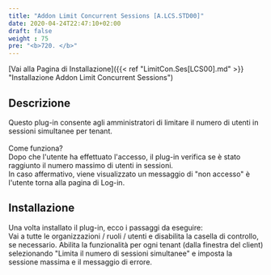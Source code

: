 ```yaml
---
title: "Addon Limit Concurrent Sessions [A.LCS.STD00]"
date: 2020-04-24T22:47:10+02:00
draft: false
weight : 75
pre: "<b>720. </b>"
---
```


[Vai alla Pagina di Installazione]({{< ref "LimitCon.Ses[LCS00].md" >}} "Installazione Addon Limit Concurrent Sessions")

## Descrizione
Questo plug-in consente agli amministratori di limitare il numero di utenti in sessioni simultanee per tenant.<br><br>
Come funziona?<br>
Dopo che l'utente ha effettuato l'accesso, il plug-in verifica se è stato raggiunto il numero massimo di utenti in sessioni.<br>
In caso affermativo, viene visualizzato un messaggio di "non accesso" è l'utente torna alla pagina di Log-in.

## Installazione
Una volta installato il plug-in, ecco i passaggi da eseguire:<br>
Vai a tutte le organizzazioni / ruoli / utenti e disabilita la casella di controllo, se necessario.
Abilita la funzionalità per ogni tenant (dalla finestra del client) selezionando "Limita il numero di sessioni simultanee" e imposta la sessione massima e il messaggio di errore.
